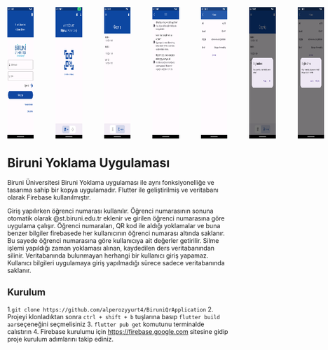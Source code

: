 <div style="display: flex;">
    <img src="./Photos/LoginPage.png" alt="Login Page" style="padding-right: 50px; width: 12%; height: 300px;">
    <img src="./Photos/HomePage.png" alt="Home Page" style="padding-right: 50px; width: 12%; height: 300px;">
    <img src="./Photos/HistoryPage.png" alt="History Page" style="padding-right: 50px; width: 12%; height: 300px;">
    <img src="./Photos/HelpPage.png" alt="Help Page" style="padding-right: 50px; width: 12%; height: 300px;">
    <img src="./Photos/AccountPage.png" alt="Account Page" style="padding-right: 50px; width: 12%; height: 300px;">
    <img src="./Photos/Delete.png" alt="Delete" style="padding-right: 50px; width: 12%; height: 300px;">
    <img src="./Photos/Logout.png" alt="Logout" style="width: 12%; height: 300px;">
</div>

<h1>
    Biruni Yoklama Uygulaması
    
</h1>

<p>
    Biruni Üniversitesi Biruni Yoklama uygulaması ile aynı fonksiyonelliğe ve tasarıma sahip bir kopya uygulamadır. Flutter ile geliştirilmiş ve veritabanı olarak Firebase kullanılmıştır.
</p>



<p>
    Giriş yapılırken öğrenci numarası kullanılır. Öğrenci numarasının sonuna otomatik olarak @st.biruni.edu.tr eklenir ve girilen öğrenci numarasına göre uygulama çalışır. Öğrenci numaraları, QR kod ile aldığı yoklamalar ve buna benzer bilgiler firebasede her kullanıcının öğrenci numarası altında saklanır. Bu sayede öğrenci numarasına göre kullanıcıya ait değerler getirilir. Silme işlemi yapıldığı zaman yoklaması alınan, kaydedilen ders veritabanından silinir. Veritabanında bulunmayan herhangi bir kullanıcı giriş yapamaz. Kullanıcı bilgileri uygulamaya giriş yapılmadığı sürece sadece veritabanında saklanır.
   </ p>

 ## Kurulum

1.`git clone https://github.com/alperozyyurt4/BiruniQrApplication`
2. Projeyi klonladıktan sonra `ctrl + shift + b` tuşlarına basıp `flutter build aar`seçeneğini seçmelisiniz
3. `flutter pub get` komutunu terminalde calıstırın
4. Firebase kurulumu için https://firebase.google.com sitesine gidip proje kurulum adımlarını takip ediniz.
